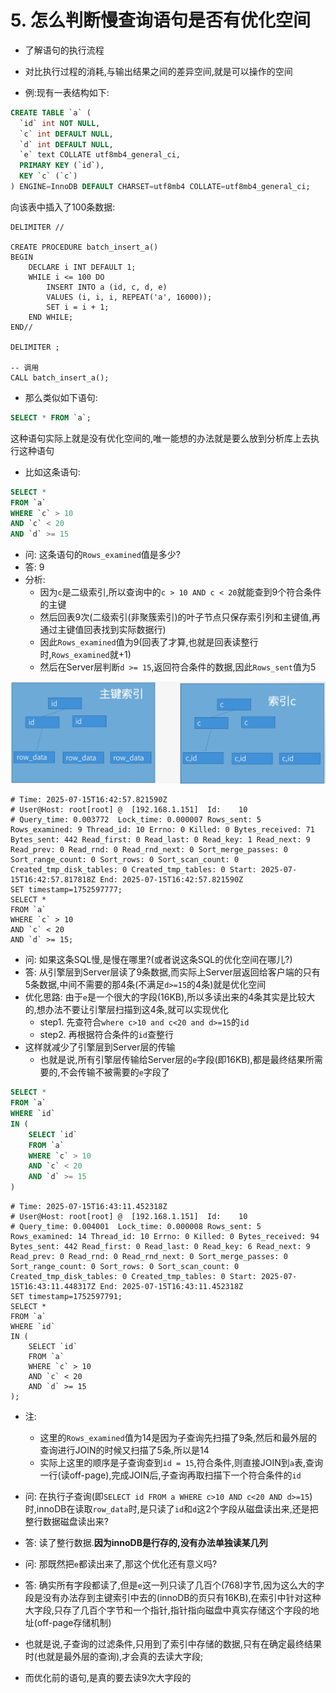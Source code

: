 # 5. 怎么判断慢查询语句是否有优化空间

- 了解语句的执行流程
- 对比执行过程的消耗,与输出结果之间的差异空间,就是可以操作的空间

- 例:现有一表结构如下:

```SQL
CREATE TABLE `a` (
  `id` int NOT NULL,
  `c` int DEFAULT NULL,
  `d` int DEFAULT NULL,
  `e` text COLLATE utf8mb4_general_ci,
  PRIMARY KEY (`id`),
  KEY `c` (`c`)
) ENGINE=InnoDB DEFAULT CHARSET=utf8mb4 COLLATE=utf8mb4_general_ci;
```

向该表中插入了100条数据:

```
DELIMITER //

CREATE PROCEDURE batch_insert_a()
BEGIN
    DECLARE i INT DEFAULT 1;
    WHILE i <= 100 DO
        INSERT INTO a (id, c, d, e)
        VALUES (i, i, i, REPEAT('a', 16000));
        SET i = i + 1;
    END WHILE;
END//

DELIMITER ;

-- 调用
CALL batch_insert_a();
```

- 那么类似如下语句:

```SQL
SELECT * FROM `a`;
```

这种语句实际上就是没有优化空间的,唯一能想的办法就是要么放到分析库上去执行这种语句

- 比如这条语句:

```SQL
SELECT *
FROM `a`
WHERE `c` > 10
AND `c` < 20
AND `d` >= 15
```

- 问: 这条语句的`Rows_examined`值是多少?
- 答: 9
- 分析: 
	- 因为`c`是二级索引,所以查询中的`c > 10 AND c < 20`就能查到9个符合条件的主键
	- 然后回表9次(二级索引(非聚簇索引)的叶子节点只保存索引列和主键值,再通过主键值回表找到实际数据行)
	- 因此`Rows_examined`值为9(回表了才算,也就是回表读整行时,`Rows_examined`就+1)
	- 然后在Server层判断`d >= 15`,返回符合条件的数据,因此`Rows_sent`值为5

![SQL优化空间](./img/SQL优化空间.png)

```
# Time: 2025-07-15T16:42:57.821590Z
# User@Host: root[root] @  [192.168.1.151]  Id:    10
# Query_time: 0.003772  Lock_time: 0.000007 Rows_sent: 5  Rows_examined: 9 Thread_id: 10 Errno: 0 Killed: 0 Bytes_received: 71 Bytes_sent: 442 Read_first: 0 Read_last: 0 Read_key: 1 Read_next: 9 Read_prev: 0 Read_rnd: 0 Read_rnd_next: 0 Sort_merge_passes: 0 Sort_range_count: 0 Sort_rows: 0 Sort_scan_count: 0 Created_tmp_disk_tables: 0 Created_tmp_tables: 0 Start: 2025-07-15T16:42:57.817818Z End: 2025-07-15T16:42:57.821590Z
SET timestamp=1752597777;
SELECT *
FROM `a`
WHERE `c` > 10
AND `c` < 20
AND `d` >= 15;
```

- 问: 如果这条SQL慢,是慢在哪里?(或者说这条SQL的优化空间在哪儿?)
- 答: 从引擎层到Server层读了9条数据,而实际上Server层返回给客户端的只有5条数据,中间不需要的那4条(不满足`d>=15`的4条)就是优化空间
- 优化思路: 由于`e`是一个很大的字段(16KB),所以多读出来的4条其实是比较大的,想办法不要让引擎层扫描到这4条,就可以实现优化
	- step1. 先查符合`where c>10 and c<20 and d>=15`的`id`
	- step2. 再根据符合条件的`id`查整行
- 这样就减少了引擎层到Server层的传输
	- 也就是说,所有引擎层传输给Server层的`e`字段(即16KB),都是最终结果所需要的,不会传输不被需要的`e`字段了

```SQL
SELECT *
FROM `a`
WHERE `id`
IN (
	SELECT `id`
	FROM `a`
	WHERE `c` > 10
	AND `c` < 20
	AND `d` >= 15
)
```

```
# Time: 2025-07-15T16:43:11.452318Z
# User@Host: root[root] @  [192.168.1.151]  Id:    10
# Query_time: 0.004001  Lock_time: 0.000008 Rows_sent: 5  Rows_examined: 14 Thread_id: 10 Errno: 0 Killed: 0 Bytes_received: 94 Bytes_sent: 442 Read_first: 0 Read_last: 0 Read_key: 6 Read_next: 9 Read_prev: 0 Read_rnd: 0 Read_rnd_next: 0 Sort_merge_passes: 0 Sort_range_count: 0 Sort_rows: 0 Sort_scan_count: 0 Created_tmp_disk_tables: 0 Created_tmp_tables: 0 Start: 2025-07-15T16:43:11.448317Z End: 2025-07-15T16:43:11.452318Z
SET timestamp=1752597791;
SELECT *
FROM `a`
WHERE `id`
IN (
	SELECT `id`
	FROM `a`
	WHERE `c` > 10
	AND `c` < 20
	AND `d` >= 15
);
```

- 注: 
	- 这里的`Rows_examined`值为14是因为子查询先扫描了9条,然后和最外层的查询进行JOIN的时候又扫描了5条,所以是14
	- 实际上这里的顺序是子查询查到`id = 15`,符合条件,则直接JOIN到`a`表,查询一行(读off-page),完成JOIN后,子查询再取扫描下一个符合条件的`id`

- 问: 在执行子查询(即`SELECT id FROM a WHERE c>10 AND c<20 AND d>=15`)时,innoDB在读取`row_data`时,是只读了`id`和`d`这2个字段从磁盘读出来,还是把整行数据磁盘读出来?
- 答: 读了整行数据.**因为innoDB是行存的,没有办法单独读某几列**

- 问: 那既然把`e`都读出来了,那这个优化还有意义吗?
- 答: 确实所有字段都读了,但是`e`这一列只读了几百个(768)字节,因为这么大的字段是没有办法存到主键索引中去的(innoDB的页只有16KB),在索引中针对这种大字段,只存了几百个字节和一个指针,指针指向磁盘中真实存储这个字段的地址(off-page存储机制)
- 也就是说,子查询的过滤条件,只用到了索引中存储的数据,只有在确定最终结果时(也就是最外层的查询),才会真的去读大字段;
- 而优化前的语句,是真的要去读9次大字段的